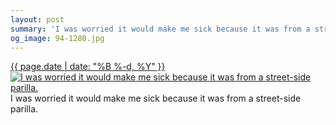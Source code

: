 ```yaml
---
layout: post
summary: 'I was worried it would make me sick because it was from a street-side parilla.'
og_image: 94-1280.jpg
---
```


<p>
 <time>
  <a href="/94">
   {{ page.date | date: "%B %-d, %Y" }}
  </a>
 </time>
 <a href="/94">
  <img alt="I was worried it would make me sick because it was from a street-side parilla." data-taken="10/17/2013" sizes="(min-width: 700px) 50vw, calc(100vw - 2rem)" src="{{ site.assets_url }}/94-640.jpg" srcset="{{ site.assets_url }}/94-1280.jpg 1280w, {{ site.assets_url }}/94-960.jpg 960w, {{ site.assets_url }}/94-640.jpg 640w, {{ site.assets_url }}/94-320.jpg 320w"/>
 </a>
 <span>
  I was worried it would make me sick because it was from a street-side parilla.
 </span>
</p>
